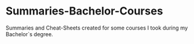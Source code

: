 # Summaries-Bachelor-Courses
Summaries and Cheat-Sheets created for some courses I took during my Bachelor`s degree.
